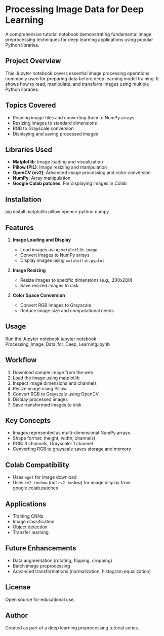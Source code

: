 # Processing Image Data for Deep Learning
A comprehensive tutorial notebook demonstrating fundamental image preprocessing techniques for deep learning applications using popular Python libraries.

## Project Overview

This Jupyter notebook covers essential image processing operations commonly used for preparing data before deep learning model training. It shows how to read, manipulate, and transform images using multiple Python libraries.

## Topics Covered

- Reading image files and converting them to NumPy arrays
- Resizing images to standard dimensions
- RGB to Grayscale conversion
- Displaying and saving processed images

## Libraries Used

- **Matplotlib**: Image loading and visualization
- **Pillow (PIL)**: Image resizing and manipulation
- **OpenCV (cv2)**: Advanced image processing and color conversion
- **NumPy**: Array manipulation
- **Google Colab patches**: For displaying images in Colab

## Installation

pip install matplotlib pillow opencv-python numpy


## Features

1. **Image Loading and Display**
    - Load images using `matplotlib.image`
    - Convert images to NumPy arrays
    - Display images using `matplotlib.pyplot`

2. **Image Resizing**
    - Resize images to specific dimensions (e.g., 200x200)
    - Save resized images to disk

3. **Color Space Conversion**
    - Convert RGB images to Grayscale
    - Reduce image size and computational needs

## Usage

Run the Jupyter notebook
jupyter notebook Processing_Image_Data_for_Deep_Learning.ipynb


## Workflow

1. Download sample image from the web
2. Load the image using matplotlib
3. Inspect image dimensions and channels
4. Resize image using Pillow
5. Convert RGB to Grayscale using OpenCV
6. Display processed images
7. Save transformed images to disk

## Key Concepts

- Images represented as multi-dimensional NumPy arrays
- Shape format: (height, width, channels)
- RGB: 3 channels, Grayscale: 1 channel
- Converting RGB to grayscale saves storage and memory

## Colab Compatibility

- Uses `wget` for image download
- Uses `cv2_imshow` (not `cv2.imshow`) for image display from google.colab.patches


## Applications

- Training CNNs
- Image classification
- Object detection
- Transfer learning

## Future Enhancements

- Data augmentation (rotating, flipping, cropping)
- Batch image preprocessing
- Advanced transformations (normalization, histogram equalization)

## License

Open source for educational use.

## Author

Created as part of a deep learning preprocessing tutorial series.


